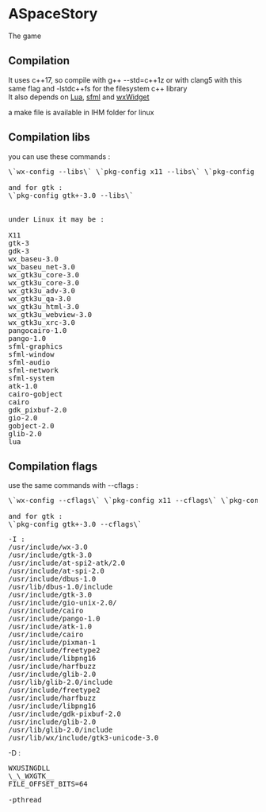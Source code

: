 # ASpaceStory
The game

## Compilation
It uses c++17, so compile with g++ --std=c++1z or with clang5 with this same flag and -lstdc++fs for the filesystem c++ library<br>
It also depends on [Lua](http://www.lua.org/home.html), [sfml](https://www.sfml-dev.org/) and [wxWidget](http://wxwidgets.org/)

a make file is available in IHM folder for linux

## Compilation libs
you can use these commands :<br>
<pre>
\`wx-config --libs\` \`pkg-config x11 --libs\` \`pkg-config sfml-all --libs\`

and for gtk :
\`pkg-config gtk+-3.0 --libs\`


under Linux it may be :

X11
gtk-3
gdk-3
wx_baseu-3.0
wx_baseu_net-3.0
wx_gtk3u_core-3.0
wx_gtk3u_core-3.0
wx_gtk3u_adv-3.0
wx_gtk3u_qa-3.0
wx_gtk3u_html-3.0
wx_gtk3u_webview-3.0
wx_gtk3u_xrc-3.0
pangocairo-1.0
pango-1.0
sfml-graphics
sfml-window
sfml-audio
sfml-network
sfml-system
atk-1.0
cairo-gobject
cairo
gdk_pixbuf-2.0
gio-2.0
gobject-2.0
glib-2.0
lua
</pre>

## Compilation flags
use the same commands with --cflags :<br>
<pre>
\`wx-config --cflags\` \`pkg-config x11 --cflags\` \`pkg-config sfml-all --cflags\`

and for gtk :
\`pkg-config gtk+-3.0 --cflags\`
</pre>

<pre>
-I :
/usr/include/wx-3.0
/usr/include/gtk-3.0
/usr/include/at-spi2-atk/2.0
/usr/include/at-spi-2.0
/usr/include/dbus-1.0
/usr/lib/dbus-1.0/include
/usr/include/gtk-3.0
/usr/include/gio-unix-2.0/
/usr/include/cairo
/usr/include/pango-1.0
/usr/include/atk-1.0
/usr/include/cairo
/usr/include/pixman-1
/usr/include/freetype2
/usr/include/libpng16
/usr/include/harfbuzz
/usr/include/glib-2.0
/usr/lib/glib-2.0/include
/usr/include/freetype2
/usr/include/harfbuzz
/usr/include/libpng16
/usr/include/gdk-pixbuf-2.0
/usr/include/glib-2.0
/usr/lib/glib-2.0/include
/usr/lib/wx/include/gtk3-unicode-3.0
</pre>

-D :
<pre>
WXUSINGDLL
\_\_WXGTK__
FILE_OFFSET_BITS=64

-pthread
</pre>
